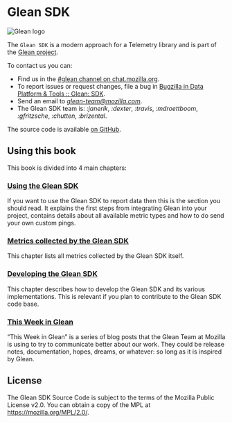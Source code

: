 # Glean SDK

![Glean logo](glean.jpeg)

The `Glean SDK` is a modern approach for a Telemetry library and is part of the [Glean project](https://docs.telemetry.mozilla.org/concepts/glean/glean.html).

To contact us you can:
- Find us in the [#glean channel on chat.mozilla.org](https://chat.mozilla.org/#/room/#glean:mozilla.org).
- To report issues or request changes, file a bug in [Bugzilla in Data Platform & Tools :: Glean: SDK](https://bugzilla.mozilla.org/enter_bug.cgi?product=Data%20Platform%20and%20Tools&component=Glean%3A%20SDK).
- Send an email to *glean-team@mozilla.com*.
- The Glean SDK team is: *:janerik*, *:dexter*, *:travis*, *:mdroettboom*, *:gfritzsche*, *:chutten*, *:brizental*.

The source code is available [on GitHub](https://github.com/mozilla/glean/).

## Using this book

This book is divided into 4 main chapters:

### [Using the Glean SDK](user/index.html)

If you want to use the Glean SDK to report data then this is the section you should read.
It explains the first steps from integrating Glean into your project,
contains details about all available metric types
and how to do send your own custom pings.

### [Metrics collected by the Glean SDK](user/collected-metrics/metrics.md)

This chapter lists all metrics collected by the Glean SDK itself.

### [Developing the Glean SDK](dev/index.md)

This chapter describes how to develop the Glean SDK and its various implementations.
This is relevant if you plan to contribute to the Glean SDK code base.

### [This Week in Glean](appendix/twig.md)

“This Week in Glean” is a series of blog posts that the Glean Team at Mozilla is using to try to communicate better about our work.
They could be release notes, documentation, hopes, dreams, or whatever: so long as it is inspired by Glean.

## License

The Glean SDK Source Code is subject to the terms of the Mozilla Public License v2.0.
You can obtain a copy of the MPL at <https://mozilla.org/MPL/2.0/>.
